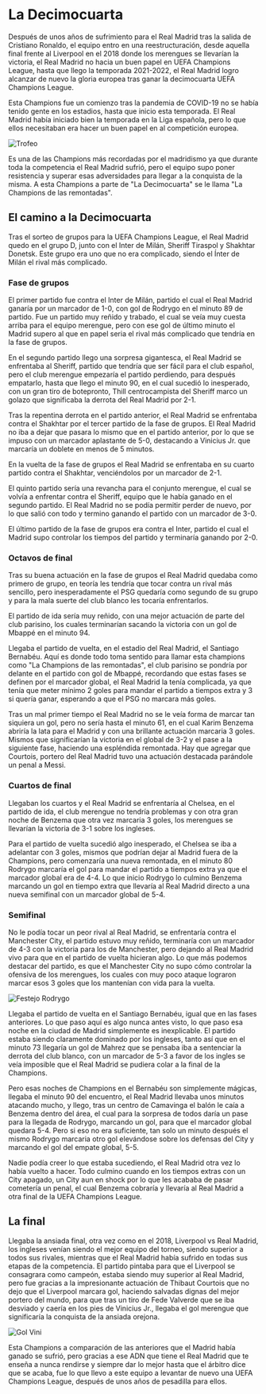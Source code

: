 # La Decimocuarta
Después de unos años de sufrimiento para el Real Madrid tras la salida de Cristiano Ronaldo, el equipo entro en una reestructuración, desde aquella final frente al Liverpool en el 2018 donde los merengues se llevarían la victoria, el Real Madrid no hacia un buen papel en UEFA Champions League, hasta que llego la temporada 2021-2022, el Real Madrid logro alcanzar de nuevo la gloria europea tras ganar la decimocuarta UEFA Champions League.

Esta Champions fue un comienzo tras la pandemia de COVID-19 no se había tenido gente en los estadios, hasta que inicio esta temporada. El Real Madrid había iniciado bien la temporada en la Liga española, pero lo que ellos necesitaban era hacer un buen papel en al competición europea.

![Trofeo](https://www.realmadrid.com/landings/assets/images/content/decimocuarta-copa-europa/banner.jpg)

Es una de las Champions más recordadas por el madridismo ya que durante toda la competencia el Real Madrid sufrió, pero el equipo supo poner resistencia y superar esas adversidades para llegar a la conquista de la misma. A esta Champions a parte de "La Decimocuarta" se le llama "La Champions de las remontadas".

## El camino a la Decimocuarta
Tras el sorteo de grupos para la UEFA Champions League, el Real Madrid quedo en el grupo D, junto con el Inter de Milán, Sheriff Tiraspol y Shakhtar Donetsk. Este grupo era uno que no era complicado, siendo el Ínter de Milán el rival más complicado.

### Fase de grupos
El primer partido fue contra el Inter de Milán, partido el cual el Real Madrid ganaría por un marcador de 1-0, con gol de Rodrygo en el minuto 89 de partido. Fue un partido muy reñido y trabado, el cual se veía muy cuesta arriba para el equipo merengue, pero con ese gol de último minuto el Madrid supero al que en papel seria el rival más complicado que tendría en la fase de grupos.

En el segundo partido llego una sorpresa gigantesca, el Real Madrid se enfrentaba al Sheriff, partido que tendría que ser fácil para el club español, pero el club merengue empezaría el partido perdiendo, para después empatarlo, hasta que llego el minuto 90, en el cual sucedió lo inesperado, con un gran tiro de botepronto, Thill centrocampista del Sheriff marco un golazo que significaba la derrota del Real Madrid por 2-1.

Tras la repentina derrota en el partido anterior, el Real Madrid se enfrentaba contra el Shakhtar por el tercer partido de la fase de grupos. El Real Madrid no iba a dejar que pasara lo mismo que en el partido anterior, por lo que se impuso con un marcador aplastante de 5-0, destacando a Vinicius Jr. que marcaría un doblete en menos de 5 minutos.

En la vuelta de la fase de grupos el Real Madrid se enfrentaba en su cuarto partido contra el Shakhtar, venciéndolos por un marcador de 2-1.

El quinto partido sería una revancha para el conjunto merengue, el cual se volvía a enfrentar contra el Sheriff, equipo que le había ganado en el segundo partido. El Real Madrid no se podía permitir perder de nuevo, por lo que salió con todo y termino ganando el partido con un marcador de 3-0.

El último partido de la fase de grupos era contra el Inter, partido el cual el Madrid supo controlar los tiempos del partido y terminaría ganando por 2-0.

### Octavos de final
Tras su buena actuación en la fase de grupos el Real Madrid quedaba como primero de grupo, en teoría les tendría que tocar contra un rival más sencillo, pero inesperadamente el PSG quedaría como segundo de su grupo y para la mala suerte del club blanco les tocaría enfrentarlos.

El partido de ida sería muy reñido, con una mejor actuación de parte del club parisino, los cuales terminarían sacando la victoria con un gol de Mbappé en el minuto 94.

Llegaba el partido de vuelta, en el estadio del Real Madrid, el Santiago Bernabéu. Aquí es donde todo toma sentido para llamar esta champions como "La Champions de las remontadas", el club parisino se pondría por delante en el partido con gol de Mbappé, recordando que estas fases se definen por el marcador global, el Real Madrid la tenía complicada, ya que tenía que meter mínimo 2 goles para mandar el partido a tiempos extra y 3 si quería ganar, esperando a que el PSG no marcara más goles.

Tras un mal primer tiempo el Real Madrid no se le veía forma de marcar tan siquiera un gol, pero no sería hasta el minuto 61, en el cual Karim Benzema abriría la lata para el Madrid y con una brillante actuación marcaria 3 goles. Mismos que significarían la victoria en el global de 3-2 y el pase a la siguiente fase, haciendo una espléndida remontada. Hay que agregar que Courtois, portero del Real Madrid tuvo una actuación destacada parándole un penal a Messi.

### Cuartos de final
Llegaban los cuartos y el Real Madrid se enfrentaría al Chelsea, en el partido de ida, el club merengue no tendría problemas y con otra gran noche de Benzema que otra vez marcaria 3 goles, los merengues se llevarían la victoria de 3-1 sobre los ingleses.

Para el partido de vuelta sucedió algo inesperado, el Chelsea se iba a adelantar con 3 goles, mismos que podrían dejar al Madrid fuera de la Champions, pero comenzaría una nueva remontada, en el minuto 80 Rodrygo marcaría el gol para mandar el partido a tiempos extra ya que el marcador global era de 4-4. Lo que inicio Rodrygo lo culmino Benzema marcando un gol en tiempo extra que llevaría al Real Madrid directo a una nueva semifinal con un marcador global de 5-4.

### Semifinal
No le podía tocar un peor rival al Real Madrid, se enfrentaría contra el Manchester City, el partido estuvo muy reñido, terminaría con un marcador de 4-3 con la victoria para los de Manchester, pero dejando al Real Madrid vivo para que en el partido de vuelta hicieran algo. Lo que más podemos destacar del partido, es que el Manchester City no supo cómo controlar la ofensiva de los merengues, los cuales con muy poco ataque lograron marcar esos 3 goles que los mantenían con vida para la vuelta.

![Festejo Rodrygo](https://imagenes.elpais.com/resizer/v2/TQTDI6K77Z2UH27NUEKAVVTWMY.jpg?auth=ea1f594a1e3c043a498d3434f9408653a58f0b3292f87b34ec906a31050ac1f5&width=1960&height=1470&smart=true)

Llegaba el partido de vuelta en el Santiago Bernabéu, igual que en las fases anteriores. Lo que paso aquí es algo nunca antes visto, lo que paso esa noche en la ciudad de Madrid simplemente es inexplicable. El partido estaba siendo claramente dominado por los ingleses, tanto así que en el minuto 73 llegaría un gol de Mahrez que se pensaba iba a sentenciar la derrota del club blanco, con un marcador de 5-3 a favor de los ingles se veía imposible que el Real Madrid se pudiera colar a la final de la Champions.

Pero esas noches de Champions en el Bernabéu son simplemente mágicas, llegaba el minuto 90 del encuentro, el Real Madrid llevaba unos minutos atacando mucho, y llego, tras un centro de Camavinga el balón le caía a Benzema dentro del área, el cual para la sorpresa de todos daría un pase para la llegada de Rodrygo, marcando un gol, para que el marcador global quedara 5-4. Pero si eso no era suficiente, tan solo un minuto después el mismo Rodrygo marcaria otro gol elevándose sobre los defensas del City y marcando el gol del empate global, 5-5.

Nadie podía creer lo que estaba sucediendo, el Real Madrid otra vez lo había vuelto a hacer. Todo culmino cuando en los tiempos extras con un City apagado, un City aun en shock por lo que les acababa de pasar cometería un penal, el cual Benzema cobraría y llevaría al Real Madrid a otra final de la UEFA Champions League.

## La final
Llegaba la ansiada final, otra vez como en el 2018, Liverpool vs Real Madrid, los ingleses venían siendo el mejor equipo del torneo, siendo superior a todos sus rivales, mientras que el Real Madrid había sufrido en todas sus etapas de la competencia. El partido pintaba para que el Liverpool se consagrara como campeón, estaba siendo muy superior al Real Madrid, pero fue gracias a la impresionante actuación de Thibaut Courtois que no dejo que el Liverpool marcara gol, haciendo salvadas dignas del mejor portero del mundo, para que tras un tiro de Fede Valverde que se iba desviado y caería en los pies de Vinicius Jr., llegaba el gol merengue que significaría la conquista de la ansiada orejona.

![Gol Vini](https://cdn2.mediotiempo.com/uploads/media/2022/05/28/gol-vini-real-madrid-championsleague.jpg)

Esta Champions a comparación de las anteriores que el Madrid había ganado se sufrió, pero gracias a ese ADN que tiene el Real Madrid que te enseña a nunca rendirse y siempre dar lo mejor hasta que el árbitro dice que se acaba, fue lo que llevo a este equipo a levantar de nuevo una UEFA Champions League, después de unos años de pesadilla para ellos.
